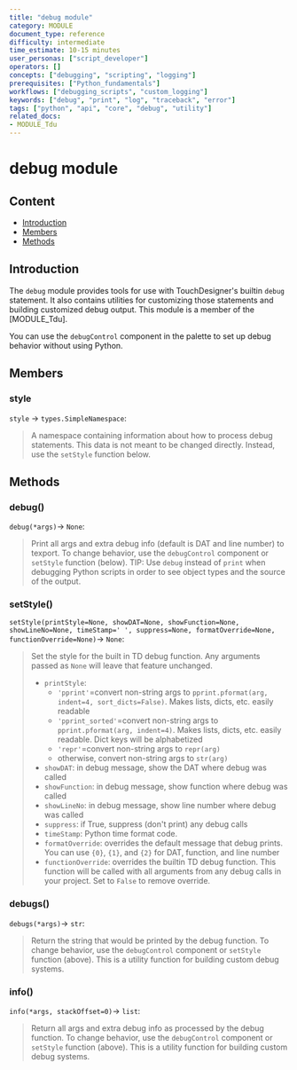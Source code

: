 ```yaml
---
title: "debug module"
category: MODULE
document_type: reference
difficulty: intermediate
time_estimate: 10-15 minutes
user_personas: ["script_developer"]
operators: []
concepts: ["debugging", "scripting", "logging"]
prerequisites: ["Python_fundamentals"]
workflows: ["debugging_scripts", "custom_logging"]
keywords: ["debug", "print", "log", "traceback", "error"]
tags: ["python", "api", "core", "debug", "utility"]
related_docs:
- MODULE_Tdu
---
```


# debug module

## Content

- [Introduction](#introduction)
- [Members](#members)
- [Methods](#methods)

## Introduction

The `debug` module provides tools for use with TouchDesigner's builtin `debug` statement. It also contains utilities for customizing those statements and building customized debug output. This module is a member of the [MODULE_Tdu].

You can use the `debugControl` component in the palette to set up debug behavior without using Python.

## Members

### style

`style` → `types.SimpleNamespace`:

> A namespace containing information about how to process debug statements. This data is not meant to be changed directly. Instead, use the `setStyle` function below.

## Methods

### debug()

`debug(*args)`→ `None`:

> Print all args and extra debug info (default is DAT and line number) to texport. To change behavior, use the `debugControl` component or `setStyle` function (below).
> TIP: Use `debug` instead of `print` when debugging Python scripts in order to see object types and the source of the output.

### setStyle()

`setStyle(printStyle=None, showDAT=None, showFunction=None, showLineNo=None, timeStamp=' ', suppress=None, formatOverride=None, functionOverride=None)`→ `None`:

> Set the style for the built in TD debug function. Any arguments passed as `None` will leave that feature unchanged.
>
> - `printStyle`:
>   - `'pprint'`=convert non-string args to `pprint.pformat(arg, indent=4, sort_dicts=False)`. Makes lists, dicts, etc. easily readable
>   - `'pprint_sorted'`=convert non-string args to `pprint.pformat(arg, indent=4)`. Makes lists, dicts, etc. easily readable. Dict keys will be alphabetized
>   - `'repr'`=convert non-string args to `repr(arg)`
>   - otherwise, convert non-string args to `str(arg)`
> - `showDAT`: in debug message, show the DAT where debug was called
> - `showFunction`: in debug message, show function where debug was called
> - `showLineNo`: in debug message, show line number where debug was called
> - `suppress`: if True, suppress (don't print) any debug calls
> - `timeStamp`: Python time format code.
> - `formatOverride`: overrides the default message that debug prints. You can use `{0}`, `{1}`, and `{2}` for DAT, function, and line number
> - `functionOverride`: overrides the builtin TD debug function. This function will be called with all arguments from any debug calls in your project. Set to `False` to remove override.

### debugs()

`debugs(*args)`→ `str`:

> Return the string that would be printed by the debug function. To change behavior, use the `debugControl` component or `setStyle` function (above). This is a utility function for building custom debug systems.

### info()

`info(*args, stackOffset=0)`→ `list`:

> Return all args and extra debug info as processed by the debug function. To change behavior, use the `debugControl` component or `setStyle` function (above). This is a utility function for building custom debug systems.

